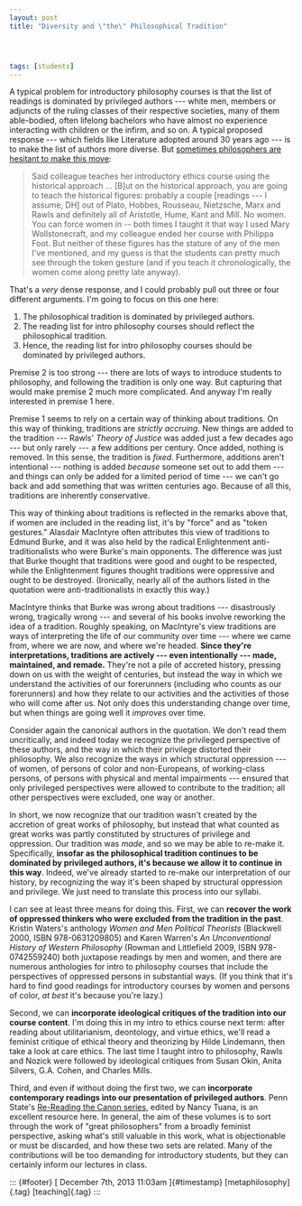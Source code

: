 ```yaml
---
layout: post
title: "Diversity and \"the\" Philosophical Tradition"




tags: [students]
---
```



A typical problem for introductory philosophy courses is that the list of readings is dominated by privileged authors --- white men, members or adjuncts of the ruling classes of their respective societies, many of them able-bodied, often lifelong bachelors who have almost no experience interacting with children or the infirm, and so on. A typical proposed response --- which fields like Literature adopted around 30 years ago --- is to make the list of authors more diverse. But [sometimes philosophers are hesitant to make this move](http://crookedtimber.org/2013/12/03/stereotype-threat-and-philosophys-problem/):

> Said colleague teaches her introductory ethics course using the historical approach ... \[B\]ut on the historical approach, you are going to teach the historical figures: probably a couple \[readings --- I assume, DH\] out of Plato, Hobbes, Rousseau, Nietzsche, Marx and Rawls and definitely all of Aristotle, Hume, Kant and Mill. No women. You can force women in -- both times I taught it that way I used Mary Wollstonecraft, and my colleague ended her course with Philippa Foot. But neither of these figures has the stature of any of the men I've mentioned, and my guess is that the students can pretty much see through the token gesture (and if you teach it chronologically, the women come along pretty late anyway).

That's a *very* dense response, and I could probably pull out three or four different arguments. I'm going to focus on this one here:

1.  The philosophical tradition is dominated by privileged authors.
2.  The reading list for intro philosophy courses should reflect the philosophical tradition.
3.  Hence, the reading list for intro philosophy courses should be dominated by privileged authors.

Premise 2 is too strong --- there are lots of ways to introduce students to philosophy, and following the tradition is only one way. But capturing that would make premise 2 much more complicated. And anyway I'm really interested in premise 1 here.

Premise 1 seems to rely on a certain way of thinking about traditions. On this way of thinking, traditions are *strictly accruing*. New things are added to the tradition --- Rawls' *Theory of Justice* was added just a few decades ago --- but only rarely --- a few additions per century. Once added, nothing is removed. In this sense, the tradition is *fixed*. Furthermore, additions aren't intentional --- nothing is added *because* someone set out to add them --- and things can only be added for a limited period of time --- we can't go back and add something that was written centuries ago. Because of all this, traditions are inherently conservative.

This way of thinking about traditions is reflected in the remarks above that, if women are included in the reading list, it's by "force" and as "token gestures." Alasdair MacIntyre often attributes this view of traditions to Edmund Burke, and it was also held by the radical Enlightenment anti-traditionalists who were Burke's main opponents. The difference was just that Burke thought that traditions were good and ought to be respected, while the Enlightenment figures thought traditions were oppressive and ought to be destroyed. (Ironically, nearly all of the authors listed in the quotation were anti-traditionalists in exactly this way.)

MacIntyre thinks that Burke was wrong about traditions --- disastrously wrong, tragically wrong --- and several of his books involve reworking the idea of a tradition. Roughly speaking, on MacIntyre's view traditions are ways of interpreting the life of our community over time --- where we came from, where we are now, and where we're headed. **Since they're interpretations, traditions are actively --- even intentionally --- made, maintained, and remade.** They're not a pile of accreted history, pressing down on us with the weight of centuries, but instead the way in which we understand the activities of our forerunners (including who counts as our forerunners) and how they relate to our activities and the activities of those who will come after us. Not only does this understanding change over time, but when things are going well it *improves* over time.

Consider again the canonical authors in the quotation. We don't read them uncritically, and indeed today we recognize the privileged perspective of these authors, and the way in which their privilege distorted their philosophy. We also recognize the ways in which structural oppression --- of women, of persons of color and non-Europeans, of working-class persons, of persons with physical and mental impairments --- ensured that only privileged perspectives were allowed to contribute to the tradition; all other perspectives were excluded, one way or another.

In short, we now recognize that our tradition wasn't created by the accretion of great works of philosophy, but instead that what counted as great works was partly constituted by structures of privilege and oppression. Our tradition was *made*, and so we may be able to re-make it. Specifically, **insofar as the philosophical tradition continues to be dominated by privileged authors, it's because we allow it to continue in this way**. Indeed, we've already started to re-make our interpretation of our history, by recognizing the way it's been shaped by structural oppression and privilege. We just need to translate this process into our syllabi.

I can see at least three means for doing this. First, we can **recover the work of oppressed thinkers who were excluded from the tradition in the past**. Kristin Waters's anthology *Women and Men Political Theorists* (Blackwell 2000, ISBN 978-0631209805) and Karen Warren's *An Unconventional History of Western Philosophy* (Rowman and Littlefield 2009, ISBN 978-0742559240) both juxtapose readings by men and women, and there are numerous anthologies for intro to philosophy courses that include the perspectives of oppressed persons in substantial ways. (If you think that it's hard to find good readings for introductory courses by women and persons of color, *at best* it's because you're lazy.)

Second, we can **incorporate ideological critiques of the tradition into our course content**. I'm doing this in my intro to ethics course next term: after reading about utilitarianism, deontology, and virtue ethics, we'll read a feminist critique of ethical theory and theorizing by Hilde Lindemann, then take a look at care ethics. The last time I taught intro to philosophy, Rawls and Nozick were followed by ideological critiques from Susan Okin, Anita Silvers, G.A. Cohen, and Charles Mills.

Third, and even if without doing the first two, we can **incorporate contemporary readings into our presentation of privileged authors**. Penn State's [Re-Reading the Canon series](http://psupress.org/books/series/book_SeriesReReading.html), edited by Nancy Tuana, is an excellent resource here. In general, the aim of these volumes is to sort through the work of "great philosophers" from a broadly feminist perspective, asking what's still valuable in this work, what is objectionable or must be discarded, and how these two sets are related. Many of the contributions will be too demanding for introductory students, but they can certainly inform our lectures in class.

::: {#footer}
[ December 7th, 2013 11:03am ]{#timestamp} [metaphilosophy]{.tag} [teaching]{.tag}
:::





